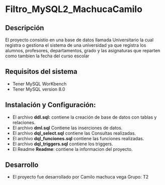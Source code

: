 # Filtro_MySQL2_MachucaCamilo

## Descripción 
El proyecto consistio en una base de datos llamada Universitario la cual registra o gestiona el sistema de una universidad ya que registra los alumnos, profesores, departamentos, grado y las asignaturas que reparten como tambien la fecha del curso escolar

## Requisitos del sistema
* Tener MySQL WorKbench
* Tener MySQL version 8.0 

## Instalación y Configuración:
* El archivo **ddl.sql:** contiene la creación de base de datos con tablas y relaciones.
* El archivo **dml.sql** Contiene las inserciones de datos.
* El archivo **dql_select.sql** contiene las Consultas realizadas.
* El archivo **dql_funciones.sql**  contiene las funciones realizadas.
* El archivo **dql_triggers.sql**  contiene los triggers.
* El Readme **Readme**: contiene la informacion del proyecto.

## Desarrollo 
* El proyecto fue desarrollado por Camilo machuca vega Grupo: T2